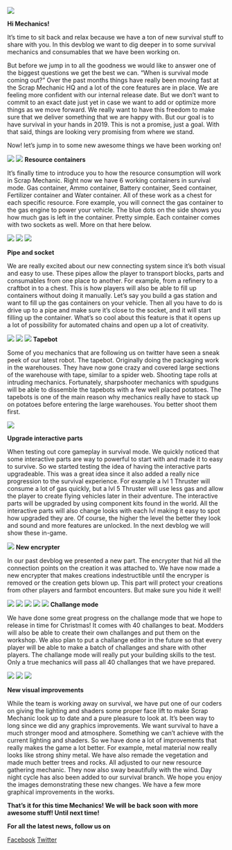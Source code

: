 ![](https://i.imgur.com/5Dzw57I.png)

**Hi Mechanics!**

It’s time to sit back and relax because we have a ton of new survival stuff to share with you. In this devblog we want to dig deeper in to some survival mechanics and consumables that we have been working on.

 But before we jump in to all the goodness we would like to answer one of the biggest questions we get the best we can. “When is survival mode coming out?” Over the past months things have really been moving fast at the Scrap Mechanic HQ and a lot of the core features are in place. We are feeling more confident with our internal release date. But we don’t want to commit to an exact date just yet in case we want to add or optimize more things as we move forward. We really want to have this freedom to make sure that we deliver something that we are happy with. But our goal is to have survival in your hands in 2019. This is not a promise, just a goal. 
With that said, things are looking very promising from where we stand.

Now! let’s jump in to some new awesome things we have been working on!




![](https://i.imgur.com/eH8Cgqc.png)
![](https://i.imgur.com/ZZfpDfj.png)
**Resource containers**


It’s finally time to introduce you to how the resource consumption will work in Scrap Mechanic. 
Right now we have 6 working containers in survival mode. 
Gas container, Ammo container, Battery container, Seed container, Fertilizer container and Water container. All of these work as a chest for each specific resource. Fore example, you will connect the gas container to the gas engine to power your vehicle.
 The blue dots on the side shows you how much gas is left in the container. 
Pretty simple. Each container comes with two sockets as well. More on that here below. 




![](https://i.imgur.com/2AVgRyI.png)
![](https://i.imgur.com/XsuyhTJ.png)
![](https://i.imgur.com/gvESCph.png)

**Pipe and socket**

We are really excited about our new connecting system since it’s both visual and easy to use.
 These pipes allow the player to transport blocks, parts and consumables from one place to another. For example, from a refinery to a craftbot in to a chest. 
This is how players will also be able to fill up containers without doing it manually. Let’s say you build a gas station and want to fill up the gas containers on your vehicle. Then all you have to do is drive up to a pipe and make sure it’s close to the socket, and it will start filling up the container. 
What’s so cool about this feature is that it opens up a lot of possibility for automated chains and open up a lot of creativity.




![](https://i.imgur.com/VFVbUJO.png)
![](https://i.imgur.com/Yp2S8Ip.png)
![](https://i.imgur.com/XXIXF7R.png)
**Tapebot**


Some of you mechanics that are following us on twitter have seen a sneak peek of our latest robot. The tapebot. 
Originally doing the packaging work in the warehouses. 
They have now gone crazy and covered large sections of the warehouse with tape, similar to a spider web. Shooting tape rolls at intruding mechanics. Fortunately, sharpshooter mechanics with spudguns will be able to dissemble the tapebots with a few well placed potatoes. The tapebots is one of the main reason why mechanics really have to stack up on potatoes before entering the large warehouses. You better shoot them first. 




![](https://i.imgur.com/KcD7mmy.png)

**Upgrade interactive parts**


When testing out core gameplay in survival mode. We quickly noticed that 
some interactive parts are way to powerful to start with and made it to easy to survive. So we started testing the idea of having the interactive parts upgradeable. This was a great idea since it also added a really nice progression to the survival experience. For example a lvl 1 Thruster will consume a lot of gas quickly, but a lvl 5 Thruster will use less gas and allow the player to create flying vehicles later in their adventure. 
The interactive parts will be upgraded by using component kits found in the world. All the interactive parts will also change looks with each lvl making it easy to spot how upgraded they are. Of course, the higher the level the better they look and sound and more features are unlocked. In the next devblog we will show 
these in-game. 



![](https://i.imgur.com/zIgN6Yv.png)
**New encrypter**

In our past devblog we presented a new part. The encrypter that hid all the connection points on the creation it was attached to. We have now made a new encrypter that makes creations indestructible until the encryper is removed or the creation gets blown up. This part will protect your creations from other players and farmbot encounters. But make sure you hide it well!



![](https://i.imgur.com/ESWSULE.png)
![](https://i.imgur.com/VNUuqxf.png)
![](https://i.imgur.com/JwfooJy.png)
![](https://i.imgur.com/yNAm54B.png)
![](https://i.imgur.com/CKHenJH.png)
**Challange mode**


We have done some great progress on the challange mode that we hope to release in time for Christmas! It comes with 40 challanges to beat. Modders will also be able to create their own challanges and put them on the workshop. We also plan to put a challange editor in the future so that every player will be able to make a batch of challanges and share with other players. The challange mode will really put your building skills to the test.
 Only a true mechanics will pass all 40 challanges that we have prepared. 




![](https://i.imgur.com/gsOMd9Y.gif)
![](https://i.imgur.com/reGMGYc.gif)
![](https://i.imgur.com/OL0fZfS.png)

**New visual improvements**


While the team is working away on survival, we have put one of our coders on giving the lighting and shaders some proper face lift to make Scrap Mechanic look up to date and a pure pleasure to look at. It’s been way to long since we did any graphics improvements.
 We want survival to have a much stronger mood and atmosphere.
 Something we can’t achieve with the current lighting and shaders. 
So we have done a lot of improvements that really makes the game a lot better. For example, metal material now really looks like strong shiny metal. 
We have also remade the vegetation and made much better trees and rocks. 
All adjusted to our new resource gathering mechanic. They now also sway beautifully with the wind. 
Day night cycle has also been added to our survival branch. 
We hope you enjoy the images demonstrating these new changes. 
We have a few more graphical improvements in the works.



**That’s it for this time Mechanics! We will be back soon with more awesome stuff! Until next time!**


**For all the latest news, follow us on**

[Facebook](https://www.facebook.com/scrapmechanic/)
[Twitter](https://twitter.com/ScrapMechanic)

